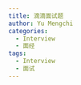 ```yaml
---
title: 滴滴面试题
author: Yu Mengchi
categories:
  - Interview 
  - 面经
tags:
  - Interview
  - 面试
---
```



